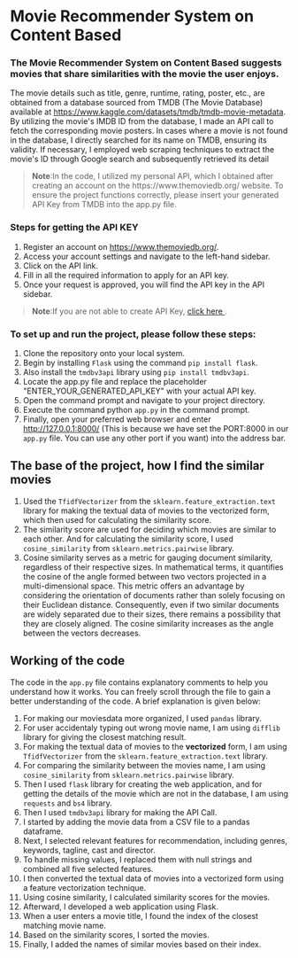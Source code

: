 # Movie Recommender System on Content Based

### The Movie Recommender System on Content Based suggests movies that share similarities with the movie the user enjoys.

The movie details such as title, genre, runtime, rating, poster, etc., are obtained from a database sourced from TMDB (The Movie Database) available at https://www.kaggle.com/datasets/tmdb/tmdb-movie-metadata. By utilizing the movie's IMDB ID from the database, I made an API call to fetch the corresponding movie posters. In cases where a movie is not found in the database, I directly searched for its name on TMDB, ensuring its validity. If necessary, I employed web scraping techniques to extract the movie's ID through Google search and subsequently retrieved its detail

<blockquote>
   <b>Note</b>:In the code, I utilized my personal API, which I obtained after creating an account on the https://www.themoviedb.org/ website. To ensure the project functions correctly, please insert your generated API Key from TMDB into the app.py file.
</blockquote>

### Steps for getting the API KEY
1. Register an account on https://www.themoviedb.org/.
2. Access your account settings and navigate to the left-hand sidebar.
3. Click on the API link.
4. Fill in all the required information to apply for an API key.
5. Once your request is approved, you will find the API key in the API sidebar.

<blockquote>
   <b>Note</b>:If you are not able to create API Key, <a href="https://www.youtube.com/watch?v=mbImkkJFxBs"> click here </a>.
</blockquote>

### To set up and run the project, please follow these steps:

1. Clone the repository onto your local system.
2. Begin by installing `Flask` using the command `pip install flask`.
3.  Also install the `tmdbv3api` library using `pip install tmdbv3api`.
4. Locate the app.py file and replace the placeholder "ENTER_YOUR_GENERATED_API_KEY" with your actual API key.
5. Open the command prompt and navigate to your project directory.
6. Execute the command python `app.py` in the command prompt.
7. Finally, open your preferred web browser and enter http://127.0.0.1:8000/ (This is because we have set the PORT:8000 in our `app.py` file. You can use any other port if you want) into the address bar.

## The base of the project, how I find the similar movies
1. Used the `TfidfVectorizer` from the `sklearn.feature_extraction.text` library for making the textual data of movies to the vectorized form, which then used for calculating the similarity score.
2. The similarity score are used for deciding which movies are similar to each other. And for calculating the similarity score, I used `cosine_similarity` from `sklearn.metrics.pairwise` library.
3. Cosine similarity serves as a metric for gauging document similarity, regardless of their respective sizes. In mathematical terms, it quantifies the cosine of the angle formed between two vectors projected in a multi-dimensional space. This metric offers an advantage by considering the orientation of documents rather than solely focusing on their Euclidean distance. Consequently, even if two similar documents are widely separated due to their sizes, there remains a possibility that they are closely aligned. The cosine similarity increases as the angle between the vectors decreases.

## Working of the code
The code in the `app.py` file contains explanatory comments to help you understand how it works. You can freely scroll through the file to gain a better understanding of the code. A brief explanation is given below:
1. For making our moviesdata more organized, I used `pandas` library.
2. For user accidentaly typing out wrong movie name, I am using `difflib` library for giving the closest matching result.
3. For making the textual data of movies to the **vectorized** form, I am using `TfidfVectorizer` from the `sklearn.feature_extraction.text` library.
4. For comparing the similarity between the movies name, I am using `cosine_similarity` from `sklearn.metrics.pairwise` library.
5. Then I used `flask` library for creating the web application, and for getting the details of the movie which are not in the database, I am using `requests` and `bs4` library.
6. Then I used `tmdbv3api` library for making the API Call.
7. I started by adding the movie data from a CSV file to a pandas dataframe.
8. Next, I selected relevant features for recommendation, including genres, keywords, tagline, cast and director.
9. To handle missing values, I replaced them with null strings and combined all five selected features.
10. I then converted the textual data of movies into a vectorized form using a feature vectorization technique.
11. Using cosine similarity, I calculated similarity scores for the movies.
12. Afterward, I developed a web application using Flask.
13. When a user enters a movie title, I found the index of the closest matching movie name.
14. Based on the similarity scores, I sorted the movies.
15. Finally, I added the names of similar movies based on their index.
